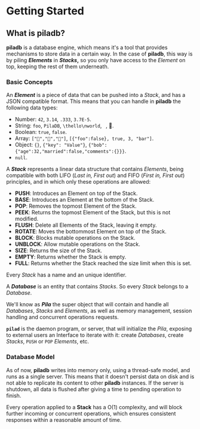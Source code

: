 # Getting Started

## What is piladb?

**piladb** is a database engine, which means it's a tool that provides mechanisms to store data in a certain way. In the case of **piladb**, this way is by piling **_Elements_** in **_Stacks_,** so you only have access to the _Element_ on top, keeping the rest of them underneath.

### Basic Concepts

An **_Element_** is a piece of data that can be pushed into a _Stack_, and has a JSON compatible format. This means that you can handle in **piladb** the following data types:

* Number: `42`, `3.14`, `.333`, `3.7E-5`.
* String: `foo`, `PilaDB`, `\thello\nworld`, ` `, 💾.
* Boolean: `true`, `false`.
* Array: `["🍎","🍊","🍋"]`, `[{"foo":false}, true, 3, "bar"]`.
* Object: `{}`, `{"key": "Value"}`, `{"bob":{"age":32,"married":false,"comments":{}}}`.
* `null`.

A **_Stack_** represents a linear data structure that contains _Elements_, being compatible with both LIFO (_Last in, First out_) and FIFO (_First in, First out_) principles, and in which only these operations are allowed:

* **PUSH**: Introduces an Element on top of the Stack.
* **BASE**: Introduces an Element at the bottom of the Stack.
* **POP**: Removes the topmost Element of the Stack.
* **PEEK**: Returns the topmost Element of the Stack, but this is not modified.
* **FLUSH**: Delete all Elements of the Stack, leaving it empty.
* **ROTATE**: Moves the bottommost Element on top of the Stack.
* **BLOCK**: Blocks mutable operations on the Stack.
* **UNBLOCK**: Allow mutable operations on the Stack.
* **SIZE**: Returns the size of the Stack.
* **EMPTY**: Returns whether the Stack is empty.
* **FULL**: Returns whether the Stack reached the size limit when this is set.

Every _Stack_ has a name and an unique identifier.

A **_Database_** is an entity that contains _Stacks_. So every _Stack_ belongs to a _Database_.

We'll know as **_Pila_** the super object that will contain and handle all _Databases_, _Stacks_ and _Elements_, as well as memory management, session handling and concurrent operations requests.

**`pilad`** is the daemon program, or server, that will initialize the _Pila_,  exposing to external users an Interface to iterate with it: create _Databases_, create _Stacks_, `PUSH` or `POP` _Elements_, etc.

### Database Model

As of now, **piladb** writes into memory only, using a thread-safe model, and runs as a single server. This means that it doesn't persist data on disk and is not able to replicate its content to other **piladb** instances. If the server is shutdown, all data is flushed after giving a time to pending operation to finish.

Every operation applied to a **Stack** has a O(1) complexity, and will block further incoming or concurrent operations, which ensures consistent responses within a reasonable amount of time.

